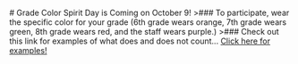<br/>
# Grade Color Spirit Day is Coming on October 9!
>### To participate, wear the specific color for your grade (6th grade wears orange, 7th grade wears green, 8th grade wears red, and the staff wears purple.)
>###  Check out this link for examples of what does and does not count...
<a href="https://docs.google.com/document/d/1oTz5GuSHZciU_LPJ5KR8WAAHJqpTZo1z0aqiTavFtYk/edit?ts=57ddb679
">Click here for examples!</a> 
